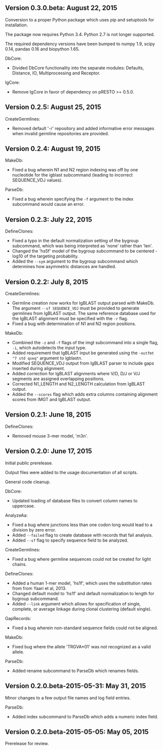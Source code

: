 Version 0.3.0.beta:  August 22, 2015
-------------------------------------------------------------------------------

Conversion to a proper Python package which uses pip and setuptools for 
installation.

The package now requires Python 3.4. Python 2.7 is not longer supported.

The required dependency versions have been bumped to numpy 1.9, scipy 0.14,
pandas 0.16 and biopython 1.65.

DbCore:

+ Divided DbCore functionality into the separate modules: Defaults, Distance, 
  IO, Multiprocessing and Receptor.

IgCore:

+ Remove IgCore in favor of dependency on pRESTO >= 0.5.0.


Version 0.2.5:  August 25, 2015
-------------------------------------------------------------------------------

CreateGermlines:

+ Removed default '-r' repository and added informative error messages when 
  invalid germline repositories are provided.
  
  
Version 0.2.4:  August 19, 2015
-------------------------------------------------------------------------------

MakeDb:

+ Fixed a bug wherein N1 and N2 region indexing was off by one nucleotide
  for the igblast subcommand (leading to incorrect SEQUENCE_VDJ values).

ParseDb:

+ Fixed a bug wherein specifying the `-f` argument to the index subcommand 
  would cause an error.
  

Version 0.2.3:  July 22, 2015
-------------------------------------------------------------------------------

DefineClones:

+ Fixed a typo in the default normalization setting of the bygroup subcommand, 
  which was being interpreted as 'none' rather than 'len'.
+ Changed the 'hs5f' model of the bygroup subcommand to be centered -log10 of 
  the targeting probability.
+ Added the `--sym` argument to the bygroup subcommand which determines how 
  asymmetric distances are handled.
   

Version 0.2.2:  July 8, 2015
-------------------------------------------------------------------------------

CreateGermlines:

+ Germline creation now works for IgBLAST output parsed with MakeDb. The 
  argument `--sf SEQUENCE_VDJ` must be provided to generate germlines from 
  IgBLAST output. The same reference database used for the IgBLAST alignment
  must be specified with the `-r` flag.
+ Fixed a bug with determination of N1 and N2 region positions.

MakeDb:

+ Combined the `-z` and `-f` flags of the imgt subcommand into a single flag, 
  `-i`, which autodetects the input type.
+ Added requirement that IgBLAST input be generated using the 
  `-outfmt "7 std qseq"` argument to igblastn.
+ Modified SEQUENCE_VDJ output from IgBLAST parser to include gaps inserted 
  during alignment.
+ Added correction for IgBLAST alignments where V/D, D/J or V/J segments are
  assigned overlapping positions.
+ Corrected N1_LENGTH and N2_LENGTH calculation from IgBLAST output.
+ Added the `--scores` flag which adds extra columns containing alignment 
  scores from IMGT and IgBLAST output.


Version 0.2.1:  June 18, 2015
-------------------------------------------------------------------------------

DefineClones:

+ Removed mouse 3-mer model, 'm3n'. 


Version 0.2.0:  June 17, 2015
-------------------------------------------------------------------------------

Initial public prerelease.  

Output files were added to the usage documentation of all scripts. 

General code cleanup.  

DbCore:

+ Updated loading of database files to convert column names to uppercase.

AnalyzeAa:

+ Fixed a bug where junctions less than one codon long would lead to a 
  division by zero error.
+ Added `--failed` flag to create database with records that fail analysis.
+ Added `--sf` flag to specify sequence field to be analyzed.

CreateGermlines:

+ Fixed a bug where germline sequences could not be created for light chains.

DefineClones:

+ Added a human 1-mer model, 'hs1f', which uses the substitution rates from 
  from Yaari et al, 2013.
+ Changed default model to 'hs1f' and default normalization to length for 
  bygroup subcommand.
+ Added `--link` argument which allows for specification of single, complete,
  or average linkage during clonal clustering (default single).

GapRecords:

+ Fixed a bug wherein non-standard sequence fields could not be aligned. 

MakeDb:

+ Fixed bug where the allele 'TRGVA*01' was not recognized as a valid allele.

ParseDb:

+ Added rename subcommand to ParseDb which renames fields.



Version 0.2.0.beta-2015-05-31:  May 31, 2015
-------------------------------------------------------------------------------

Minor changes to a few output file names and log field entries.

ParseDb:

+ Added index subcommand to ParseDb which adds a numeric index field.


Version 0.2.0.beta-2015-05-05:  May 05, 2015
-------------------------------------------------------------------------------

Prerelease for review.